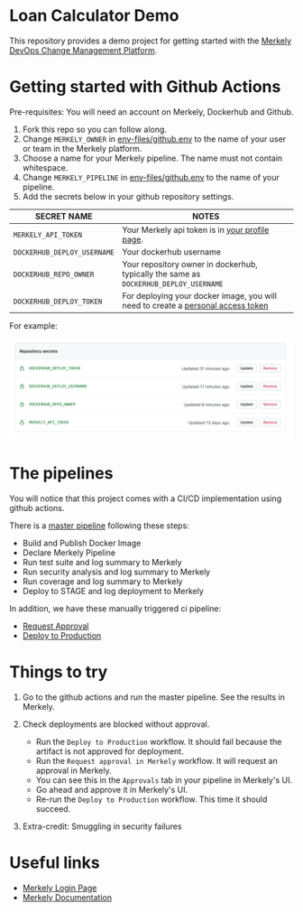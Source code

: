 # Loan Calculator Demo   

This repository provides a demo project for getting started with the [Merkely DevOps Change Management Platform](https://app.merkely.com).

# Getting started with Github Actions

Pre-requisites: You will need an account on Merkely, Dockerhub and Github.

1. Fork this repo so you can follow along.
2. Change `MERKELY_OWNER` in [env-files/github.env](env-files/github.env#L1) to the name of your user or team in the Merkely platform.
3. Choose a name for your Merkely pipeline. The name must not contain whitespace.   
4. Change `MERKELY_PIPELINE` in [env-files/github.env](env-files/github.env#L2) to the name of your pipeline. 
5. Add the secrets below in your github repository settings.

| SECRET NAME | NOTES |
| ----------- | ----- |
| `MERKELY_API_TOKEN` | Your Merkely api token is in [your profile page](https://app.merkely.com/settings/profile). |
| `DOCKERHUB_DEPLOY_USERNAME` | Your dockerhub username |
| `DOCKERHUB_REPO_OWNER` | Your repository owner in dockerhub, typically the same as `DOCKERHUB_DEPLOY_USERNAME` |
| `DOCKERHUB_DEPLOY_TOKEN` | For deploying your docker image, you will need to create a [personal access token](https://docs.docker.com/docker-hub/access-tokens/) |


For example:

![secrets](docs/images/secrets.png)


# The pipelines

You will notice that this project comes with a CI/CD implementation using github actions.

There is a [master pipeline](.github/workflows/master_pipeline.yml) following these steps:

* Build and Publish Docker Image
* Declare Merkely Pipeline
* Run test suite and log summary to Merkely
* Run security analysis and log summary to Merkely
* Run coverage and log summary to Merkely
* Deploy to STAGE and log deployment to Merkely

In addition, we have these manually triggered ci pipeline:
* [Request Approval](.github/workflows/request_approval.yml)
* [Deploy to Production](.github/workflows/deploy_to_production.yml)


# Things to try

1. Go to the github actions and run the master pipeline.  See the results in Merkely.

2. Check deployments are blocked without approval.
   * Run the `Deploy to Production` workflow.  It should fail because the artifact is not approved for deployment.
   * Run the `Request approval in Merkely` workflow.  It will request an approval in Merkely.
   * You can see this in the `Approvals` tab in your pipeline in Merkely's UI.
   * Go ahead and approve it in Merkely's UI.
   * Re-run the `Deploy to Production` workflow. This time it should succeed.

3. Extra-credit: Smuggling in security failures


# Useful links

* [Merkely Login Page](https://app.merkely.com/)
* [Merkely Documentation](https://docs.merkely.com/)
